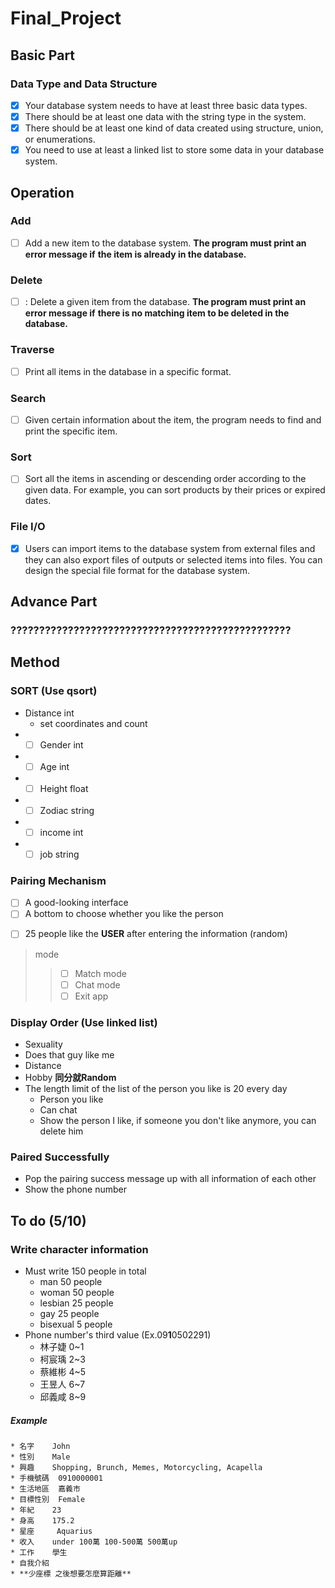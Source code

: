 # Final_Project

## Basic Part
### Data Type and Data Structure
- [x] Your database system needs to have at least three basic data types.
- [x] There should be at least one data with the string type in the system.
- [x] There should be at least one kind of data created using structure, union, or enumerations.
- [x] You need to use at least a linked list to store some data in your database system.

## Operation

### Add
- [ ] Add a new item to the database system. **The program must print an error message if**
**the item is already in the database.**
### Delete
- [ ] : Delete a given item from the database. **The program must print an error message if**
**there is no matching item to be deleted in the database.**
### Traverse
- [ ] Print all items in the database in a specific format.
### Search
- [ ]  Given certain information about the item, the program needs to find and print the
specific item.
### Sort
- [ ] Sort all the items in ascending or descending order according to the given data. 
For example, you can sort products by their prices or expired dates.
### File I/O
- [x] Users can import items to the database system from external files and they can also
export files of outputs or selected items into files. You can design the special file format for
the database system.

## Advance Part
### ?????????????????????????????????????????????????

## Method

### SORT **(Use qsort)**
* Distance  int
  * set coordinates and count
* - [ ] Gender   int
* - [ ] Age	    int
* - [ ] Height	float
* - [ ] Zodiac	string
* - [ ] income	int
* - [ ] job	    string

### Pairing Mechanism
- [ ] A good-looking interface
- [ ] A bottom to choose whether you like the person
* [ ] 25 people like the **USER** after entering the information (random)
> mode
>> - [ ] Match mode
>> - [ ] Chat mode
>> - [ ] Exit app

### Display Order **(Use linked list)**
* Sexuality
* Does that guy like me
* Distance
* Hobby
**同分就Random**
* The length limit of the list of the person you like is 20 every day
  * Person you like
  * Can chat
  * Show the person I like, if someone you don't like anymore, you can delete him

### Paired Successfully
* Pop the pairing success message up with all information of each other
* Show the phone number

## To do (5/10)

### Write character information
* Must write 150 people in total
  * man 50 people
  * woman 50 people
  * lesbian 25 people
  * gay 25 people
  * bisexual 5 people
* Phone number's third value (Ex.09**1**0502291)
  * 林子婕 0~1
  * 柯宸瑀 2~3
  * 蔡維彬 4~5
  * 王昱人 6~7
  * 邱義咸 8~9

##### Example
    * 名字	John
    * 性別	Male
    * 興趣	Shopping, Brunch, Memes, Motorcycling, Acapella
    * 手機號碼	0910000001
    * 生活地區	嘉義市
    * 目標性別	Female
    * 年紀	23
    * 身高	175.2
    * 星座	 Aquarius
    * 收入	under 100萬 100-500萬 500萬up
    * 工作	學生
    * 自我介紹
    * **少座標 之後想要怎麼算距離**